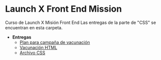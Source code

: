 # Launch X Front End Mission
Curso de Launch X Misión Front End
Las entregas de la parte de "CSS" se encuentran en esta carpeta.

- **Entregas**
	- [Plan para campaña de vacunación](CampañaDeVacunación.pdf)
    - [Vacunación HTML](Vacunacion(good).html)
	- [Archivo CSS](style.css)